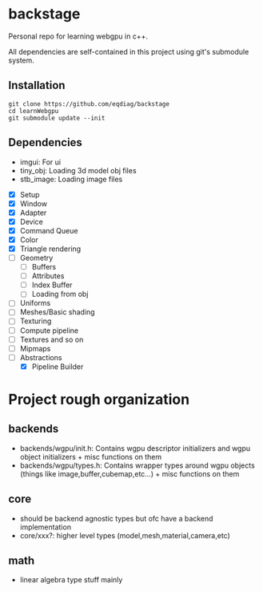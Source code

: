 # backstage

Personal repo for learning webgpu in c++.

All dependencies are self-contained in this project using git's submodule system.

## Installation

```
git clone https://github.com/eqdiag/backstage
cd learnWebgpu
git submodule update --init
```

## Dependencies
- imgui: For ui
- tiny_obj: Loading 3d model obj files
- stb_image: Loading image files



- [x] Setup
- [x] Window
- [x] Adapter
- [x] Device
- [x] Command Queue
- [x] Color
- [x] Triangle rendering
- [ ] Geometry
	- [ ] Buffers
	- [ ] Attributes
	- [ ] Index Buffer
	- [ ] Loading from obj
- [ ] Uniforms
- [ ] Meshes/Basic shading
- [ ] Texturing
- [ ] Compute pipeline
- [ ] Textures and so on
- [ ] Mipmaps
- [ ] Abstractions
	- [x] Pipeline Builder

# Project rough organization

## backends
- backends/wgpu/init.h: Contains wgpu descriptor initializers and wgpu object initializers + misc functions on them
- backends/wgpu/types.h: Contains wrapper types around wgpu objects (things like image,buffer,cubemap,etc...) + misc functions on them

## core
- should be backend agnostic types but ofc have a backend implementation
- core/xxx?: higher level types (model,mesh,material,camera,etc)

## math
- linear algebra type stuff mainly